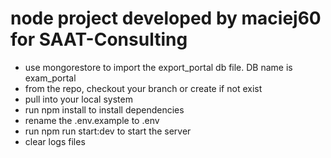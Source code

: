 # node project developed by maciej60 for SAAT-Consulting
- use mongorestore to import the export_portal db file. DB name is exam_portal
- from the repo, checkout your branch or create if not exist
- pull into your local system
- run npm install to install dependencies
- rename the .env.example to .env
- run npm run start:dev to start the server
- clear logs files
